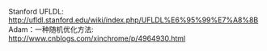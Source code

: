 Stanford UFLDL: http://ufldl.stanford.edu/wiki/index.php/UFLDL%E6%95%99%E7%A8%8B
Adam：一种随机优化方法: http://www.cnblogs.com/xinchrome/p/4964930.html
